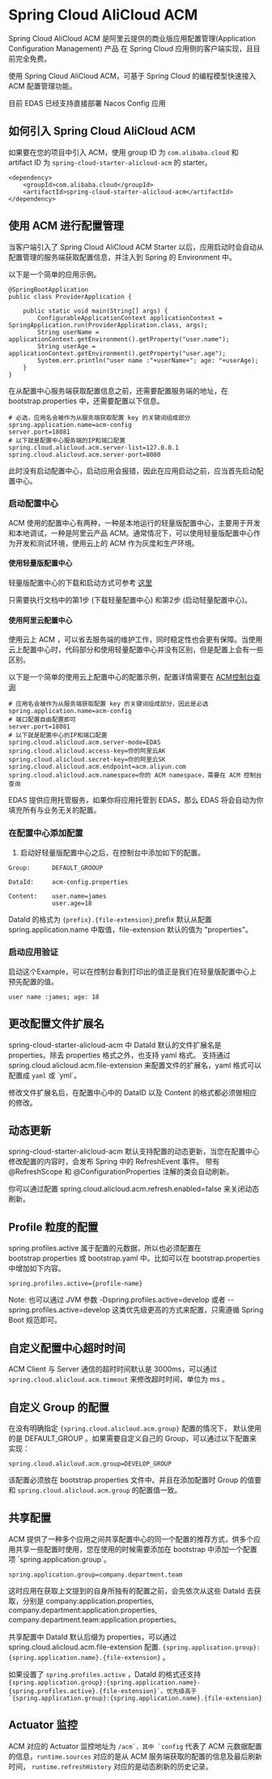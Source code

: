 Spring Cloud AliCloud ACM
=========================

Spring Cloud AliCloud ACM 是阿里云提供的商业版应用配置管理(Application Configuration Management) 产品 在 Spring Cloud 应用侧的客户端实现，且目前完全免费。

使用 Spring Cloud AliCloud ACM，可基于 Spring Cloud 的编程模型快速接入 ACM 配置管理功能。

目前 EDAS 已经支持直接部署 Nacos Config 应用

如何引入 Spring Cloud AliCloud ACM
----------------------------------

如果要在您的项目中引入 ACM，使用 group ID 为 `com.alibaba.cloud` 和 artifact ID 为 `spring-cloud-starter-alicloud-acm` 的 starter。

    <dependency>
        <groupId>com.alibaba.cloud</groupId>
        <artifactId>spring-cloud-starter-alicloud-acm</artifactId>
    </dependency>

使用 ACM 进行配置管理
---------------------

当客户端引入了 Spring Cloud AliCloud ACM Starter 以后，应用启动时会自动从配置管理的服务端获取配置信息，并注入到 Spring 的 Environment 中。

以下是一个简单的应用示例。

    @SpringBootApplication
    public class ProviderApplication {

        public static void main(String[] args) {
            ConfigurableApplicationContext applicationContext = SpringApplication.run(ProviderApplication.class, args);
            String userName = applicationContext.getEnvironment().getProperty("user.name");
            String userAge = applicationContext.getEnvironment().getProperty("user.age");
            System.err.println("user name :"+userName+"; age: "+userAge);
        }
    }

在从配置中心服务端获取配置信息之前，还需要配置服务端的地址，在 bootstrap.properties 中，还需要配置以下信息。

    # 必选，应用名会被作为从服务端获取配置 key 的关键词组成部分
    spring.application.name=acm-config
    server.port=18081
    # 以下就是配置中心服务端的IP和端口配置
    spring.cloud.alicloud.acm.server-list=127.0.0.1
    spring.cloud.alicloud.acm.server-port=8080

此时没有启动配置中心，启动应用会报错，因此在应用启动之前，应当首先启动配置中心。

### 启动配置中心

ACM 使用的配置中心有两种，一种是本地运行的轻量版配置中心，主要用于开发和本地调试，一种是阿里云产品 ACM。通常情况下，可以使用轻量版配置中心作为开发和测试环境，使用云上的 ACM 作为灰度和生产环境。

#### 使用轻量版配置中心

轻量版配置中心的下载和启动方式可参考 [这里](https://help.aliyun.com/document_detail/44163.html)

只需要执行文档中的第1步 (下载轻量配置中心) 和第2步 (启动轻量配置中心)。

#### 使用阿里云配置中心

使用云上 ACM ，可以省去服务端的维护工作，同时稳定性也会更有保障。当使用云上配置中心时，代码部分和使用轻量配置中心并没有区别，但是配置上会有一些区别。

以下是一个简单的使用云上配置中心的配置示例，配置详情需要在 [ACM控制台查询](https://acm.console.aliyun.com)

    # 应用名会被作为从服务端获取配置 key 的关键词组成部分，因此是必选
    spring.application.name=acm-config
    # 端口配置自由配置即可
    server.port=18081
    # 以下就是配置中心的IP和端口配置
    spring.cloud.alicloud.acm.server-mode=EDAS
    spring.cloud.alicloud.access-key=你的阿里云AK
    spring.cloud.alicloud.secret-key=你的阿里云SK
    spring.cloud.alicloud.acm.endpoint=acm.aliyun.com
    spring.cloud.alicloud.acm.namespace=你的 ACM namespace，需要在 ACM 控制台查询

EDAS 提供应用托管服务，如果你将应用托管到 EDAS，那么 EDAS 将会自动为你填充所有与业务无关的配置。

### 在配置中心添加配置

1.  启动好轻量版配置中心之后，在控制台中添加如下的配置。

<!-- -->

    Group:      DEFAULT_GROOUP

    DataId:     acm-config.properties

    Content:    user.name=james
                user.age=18

DataId 的格式为 `{prefix}.{file-extension}`,prefix 默认从配置 spring.application.name 中取值，file-extension 默认的值为 "properties"。

### 启动应用验证

启动这个Example，可以在控制台看到打印出的值正是我们在轻量版配置中心上预先配置的值。

    user name :james; age: 18

更改配置文件扩展名
------------------

spring-cloud-starter-alicloud-acm 中 DataId 默认的文件扩展名是 properties。除去 properties 格式之外，也支持 yaml 格式。 支持通过 spring.cloud.alicloud.acm.file-extension 来配置文件的扩展名，yaml 格式可以配置成 `yaml` 或 \`yml\`。

修改文件扩展名后，在配置中心中的 DataID 以及 Content 的格式都必须做相应的修改。

动态更新
--------

spring-cloud-starter-alicloud-acm 默认支持配置的动态更新，当您在配置中心修改配置的内容时，会发布 Spring 中的 RefreshEvent 事件。 带有 @RefreshScope 和 @ConfigurationProperties 注解的类会自动刷新。

你可以通过配置 spring.cloud.alicloud.acm.refresh.enabled=false 来关闭动态刷新。

Profile 粒度的配置
------------------

spring.profiles.active 属于配置的元数据，所以也必须配置在 bootstrap.properties 或 bootstrap.yaml 中。比如可以在 bootstrap.properties 中增加如下内容。

    spring.profiles.active={profile-name}

Note: 也可以通过 JVM 参数 -Dspring.profiles.active=develop 或者 --spring.profiles.active=develop 这类优先级更高的方式来配置，只需遵循 Spring Boot 规范即可。

自定义配置中心超时时间
----------------------

ACM Client 与 Server 通信的超时时间默认是 3000ms，可以通过 `spring.cloud.alicloud.acm.timeout` 来修改超时时间，单位为 ms 。

自定义 Group 的配置
-------------------

在没有明确指定 `{spring.cloud.alicloud.acm.group}` 配置的情况下， 默认使用的是 DEFAULT\_GROUP 。如果需要自定义自己的 Group，可以通过以下配置来实现：

    spring.cloud.alicloud.acm.group=DEVELOP_GROUP

该配置必须放在 bootstrap.properties 文件中。并且在添加配置时 Group 的值要和 `spring.cloud.alicloud.acm.group` 的配置值一致。

共享配置
--------

ACM 提供了一种多个应用之间共享配置中心的同一个配置的推荐方式，供多个应用共享一些配置时使用，您在使用的时候需要添加在 bootstrap 中添加一个配置项 \`spring.application.group\`。

    spring.application.group=company.department.team

这时应用在获取上文提到的自身所独有的配置之前，会先依次从这些 DataId 去获取，分别是 company:application.properties, company.department:application.properties, company.department.team:application.properties。

共享配置中 DataId 默认后缀为 properties，可以通过 spring.cloud.alicloud.acm.file-extension 配置. `{spring.application.group}:{spring.application.name}.{file-extension}` 。

如果设置了 `spring.profiles.active` ，DataId 的格式还支持 `` {spring.application.group}:{spring.application.name}-{spring.profiles.active}.{file-extension}`。优先级高于 `{spring.application.group}:{spring.application.name}.{file-extension} ``

Actuator 监控
-------------

ACM 对应的 Actuator 监控地址为 `` /acm`，其中 `config `` 代表了 ACM 元数据配置的信息，`runtime.sources` 对应的是从 ACM 服务端获取的配置的信息及最后刷新时间， `runtime.refreshHistory` 对应的是动态刷新的历史记录。
